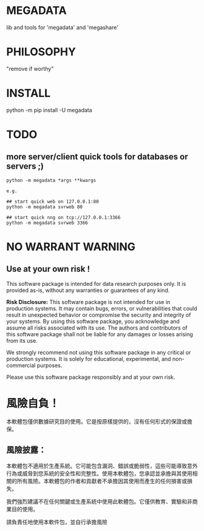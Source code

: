 # MEGADATA

lib and tools for 'megadata' and 'megashare'

# PHILOSOPHY

"remove if worthy"

# INSTALL

python -m pip install -U megadata

# TODO

## more server/client quick tools for databases or servers ;)

```
python -m megadata *args **kwargs

e.g.

## start quick web on 127.0.0.1:80
python -m megadata svrweb 80

## start quick nng on tcp://127.0.0.1:3366
python -m megadata svrweb 3366
```

# NO WARRANT WARNING

## Use at your own risk !

This software package is intended for data research purposes only. It is provided as-is, without any warranties or guarantees of any kind. 

**Risk Disclosure:**
This software package is not intended for use in production systems. It may contain bugs, errors, or vulnerabilities that could result in unexpected behavior or compromise the security and integrity of your systems. By using this software package, you acknowledge and assume all risks associated with its use. The authors and contributors of this software package shall not be liable for any damages or losses arising from its use.

We strongly recommend not using this software package in any critical or production systems. It is solely for educational, experimental, and non-commercial purposes.

Please use this software package responsibly and at your own risk.

# 風險自負！

本軟體包僅供數據研究目的使用。它是按原樣提供的，沒有任何形式的保證或擔保。

## 風險披露：

本軟體包不適用於生產系統。它可能包含漏洞、錯誤或脆弱性，這些可能導致意外行為或威脅到您系統的安全性和完整性。使用本軟體包，您承認並承擔與其使用相關的所有風險。本軟體包的作者和貢獻者不承擔因其使用而產生的任何損害或損失。

我們強烈建議不在任何關鍵或生產系統中使用此軟體包。它僅供教育、實驗和非商業目的使用。

請負責任地使用本軟件包，並自行承擔風險

